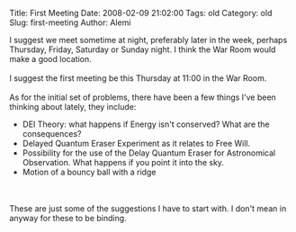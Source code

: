 Title: First Meeting
Date: 2008-02-09 21:02:00
Tags: old
Category: old
Slug: first-meeting
Author: Alemi

I suggest we meet sometime at night, preferably later in the week, perhaps Thursday, Friday, Saturday or Sunday night.  I think the War Room would make a good location.<br /><br />I suggest the first meeting be this Thursday at 11:00 in the War Room.<br /><br />As for the initial set of problems, there have been a few things I've been thinking about lately, they include:<br /><ul><li> DEI Theory:  what happens if Energy isn't conserved?  What are the consequences?<br /><li> Delayed Quantum Eraser Experiment as it relates to Free Will.<br /><li> Possibility for the use of the Delay Quantum Eraser for Astronomical Observation.  What happens if you point it into the sky.<br /><li> Motion of a bouncy ball with a ridge<br /></ul><br /><br />These are just some of the suggestions I have to start with.  I don't mean in anyway for these to be binding.
